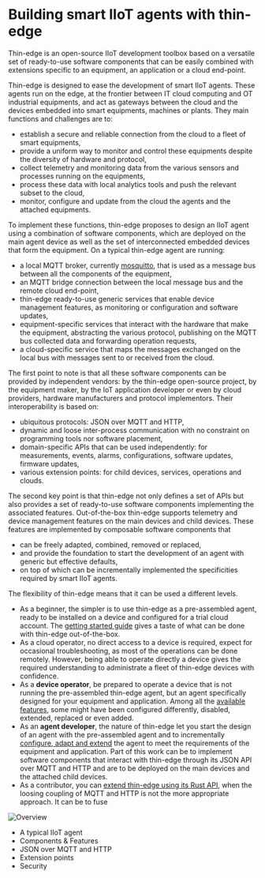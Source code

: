# Building smart IIoT agents with thin-edge

Thin-edge is an open-source IIoT development toolbox based on a versatile set of ready-to-use software components
that can be easily combined with extensions specific to an equipment, an application or a cloud end-point.

Thin-edge is designed to ease the development of smart IIoT agents.
These agents run on the edge, at the frontier between IT cloud computing and OT industrial equipments,
and act as gateways between the cloud and the devices embedded into smart equipments, machines or plants.
They main functions and challenges are to:
- establish a secure and reliable connection from the cloud to a fleet of smart equipments,
- provide a uniform way to monitor and control these equipments despite the diversity of hardware and protocol,
- collect telemetry and monitoring data from the various sensors and processes running on the equipments,
- process these data with local analytics tools and push the relevant subset to the cloud,
- monitor, configure and update from the cloud the agents and the attached equipments.

To implement these functions, thin-edge proposes to design an IIoT agent using a combination of software components,
which are deployed on the main agent device as well as the set of interconnected embedded devices that form the equipment.
On a typical thin-edge agent are running:
- a local MQTT broker, currently [mosquitto](https://mosquitto.org/),
  that is used as a message bus between all the components of the equipment,
- an MQTT bridge connection between the local message bus and the remote cloud end-point,
- thin-edge ready-to-use generic services that enable device management features, as monitoring or configuration and software updates,
- equipment-specific services that interact with the hardware that make the equipment,
  abstracting the various protocol, publishing on the MQTT bus collected data and forwarding operation requests,
- a cloud-specific service that maps the messages exchanged on the local bus with messages sent to or received from the cloud.

The first point to note is that all these software components can be provided by independent vendors:
by the thin-edge open-source project, by the equipment maker, by the IoT application developer
or even by cloud providers, hardware manufacturers and protocol implementors. 
Their interoperability is based on:
- ubiquitous protocols: JSON over MQTT and HTTP,
- dynamic and loose inter-process communication with no constraint on programming tools nor software placement,
- domain-specific APIs that can be used independently:
  for measurements, events, alarms, configurations, software updates, firmware updates,   
- various extension points: for child devices, services, operations and clouds.

The second key point is that thin-edge not only defines a set of APIs
but also provides a set of ready-to-use software components implementing the associated features.
Out-of-the-box thin-edge supports telemetry and device management features on the main devices and child devices.
These features are implemented by composable software components that
- can be freely adapted, combined, removed or replaced,
- and provide the foundation to start the development of an agent with generic but effective defaults,
- on top of which can be incrementally implemented the specificities required by smart IIoT agents.

The flexibility of thin-edge means that it can be used a different levels.
- As a beginner, the simpler is to use thin-edge as a pre-assembled agent,
  ready to be installed on a device and configured for a trial cloud account.
  The [getting started guide](../start/index.md) gives a taste of what can be done with thin-edge out-of-the-box.
- As a cloud operator, no direct access to a device is required, expect for occasional troubleshooting,
  as most of the operations can be done remotely.
  However, being able to operate directly a device gives the required understanding
  to administrate a fleet of thin-edge devices with confidence.
- As a __device operator__, be prepared to operate a device that is not running the pre-assembled thin-edge agent,
  but an agent specifically designed for your equipment and application.
  Among all the [available features](../operate/index.md),
  some might have been configured differently, disabled, extended, replaced or even added.
- As an __agent developer__, the nature of thin-edge let you
  start the design of an agent with the pre-assembled agent
  and to incrementally [configure, adapt and extend](../extend/index.md) the agent
  to meet the requirements of the equipment and application.
  Part of this work can be to implement software components
  that interact with thin-edge through its JSON API over MQTT and HTTP
  and are to be deployed on the main devices and the attached child devices.
- As a contributor, you can [extend thin-edge using its Rust API](../contribute/index.md),
  when the loosing coupling of MQTT and HTTP is not the more appropriate approach.
  It can be to fuse 

![Overview](./images/thin-edge-overview.png)

* A typical IIoT agent
* Components & Features
* JSON over MQTT and HTTP
* Extension points
* Security